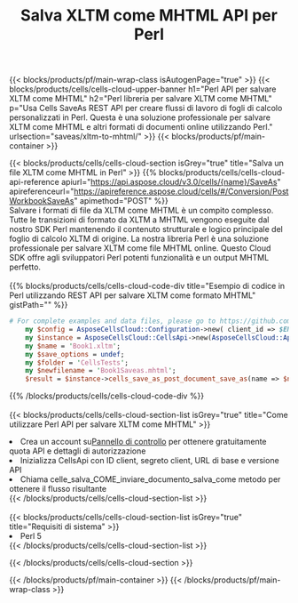 ﻿---
title:  Salva XLTM come MHTML API per Perl
description:  Utilizzo di Aspose.Cells Cloud SDK per Perl per salvare il file in formato XLTM come file in formato MHTML.
url: /it/perl/saveas/xltm-to-mhtml/
---
{{< blocks/products/pf/main-wrap-class isAutogenPage="true" >}}
{{< blocks/products/cells/cells-cloud-upper-banner h1="Perl API per salvare XLTM come MHTML" h2="Perl libreria per salvare XLTM come MHTML" p="Usa Cells SaveAs REST API per creare flussi di lavoro di fogli di calcolo personalizzati in Perl. Questa è una soluzione professionale per salvare XLTM come MHTML e altri formati di documenti online utilizzando Perl." urlsection="saveas/xltm-to-mhtml/" >}}
{{< blocks/products/pf/main-container >}}

{{< blocks/products/cells/cells-cloud-section isGrey="true" title="Salva un file XLTM come MHTML in Perl" >}}
{{% blocks/products/cells/cells-cloud-api-reference apiurl="https://api.aspose.cloud/v3.0/cells/{name}/SaveAs" apireferenceurl="https://apireference.aspose.cloud/cells/#/Conversion/PostWorkbookSaveAs" apimethod="POST" %}}
<br/>
Salvare i formati di file da XLTM come MHTML è un compito complesso. Tutte le transizioni di formato da XLTM a MHTML vengono eseguite dal nostro SDK Perl mantenendo il contenuto strutturale e logico principale del foglio di calcolo XLTM di origine. La nostra libreria Perl è una soluzione professionale per salvare XLTM come file MHTML online. Questo Cloud SDK offre agli sviluppatori Perl potenti funzionalità e un output MHTML perfetto.
<br/>
<br/>
{{% blocks/products/cells/cells-cloud-code-div title="Esempio di codice in Perl utilizzando REST API per salvare XLTM come formato MHTML" gistPath="" %}}
  
```perl
# For complete examples and data files, please go to https://github.com/aspose-cells-cloud/aspose-cells-cloud-perl/
    my $config = AsposeCellsCloud::Configuration->new( client_id => $ENV{'ProductClientId'}, client_secret => $ENV{'ProductClientSecret'});
    my $instance = AsposeCellsCloud::CellsApi->new(AsposeCellsCloud::ApiClient->new( $config));
    my $name = 'Book1.xltm';
    my $save_options = undef;
    my $folder = 'CellsTests';
    my $newfilename = 'Book1Saveas.mhtml';
    $result = $instance->cells_save_as_post_document_save_as(name => $name,save_options => $save_options, newfilename => $newfilename, folder => $folder);
```
  
{{% /blocks/products/cells/cells-cloud-code-div %}}
<br/>
<br/>
{{< blocks/products/cells/cells-cloud-section-list isGrey="true" title="Come utilizzare Perl API per salvare XLTM come MHTML" >}}
<li> Crea un account su<a href="https://dashboard.aspose.cloud/">Pannello di controllo</a> per ottenere gratuitamente quota API e dettagli di autorizzazione</li>
<li>Inizializza CellsApi con ID client, segreto client, URL di base e versione API</li>
<li>Chiama celle_salva_COME_inviare_documento_salva_come metodo per ottenere il flusso risultante</li>
{{< /blocks/products/cells/cells-cloud-section-list >}}
<br/>
<br/>
{{< blocks/products/cells/cells-cloud-section-list isGrey="true" title="Requisiti di sistema" >}}
<li>Perl 5</li>
{{< /blocks/products/cells/cells-cloud-section-list >}}

{{< /blocks/products/cells/cells-cloud-section >}}

{{< /blocks/products/pf/main-container >}}
{{< /blocks/products/pf/main-wrap-class >}}
